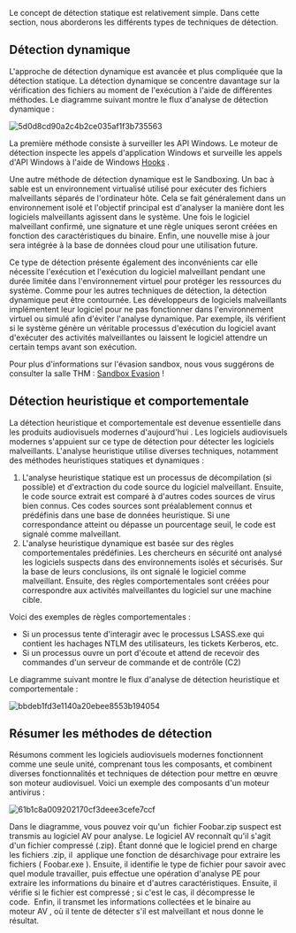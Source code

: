 Le concept de détection statique est relativement simple. Dans cette section, nous aborderons les différents types de techniques de détection.

## Détection dynamique

L'approche de détection dynamique est avancée et plus compliquée que la détection statique. La détection dynamique se concentre davantage sur la vérification des fichiers au moment de l'exécution à l'aide de différentes méthodes. Le diagramme suivant montre le flux d'analyse de détection dynamique :

![5d0d8cd90a2c4b2ce035af1f3b735563](https://github.com/dsgsec/Red-Team/assets/82456829/4e0200b5-85c9-42d6-9d43-3180dd8ce5b0)

La première méthode consiste à surveiller les API Windows. Le moteur de détection inspecte les appels d'application Windows et surveille les appels d'API Windows à l'aide de Windows [Hooks](https://docs.microsoft.com/en-us/windows/win32/winmsg/about-hooks) .

Une autre méthode de détection dynamique est le Sandboxing. Un bac à sable est un environnement virtualisé utilisé pour exécuter des fichiers malveillants séparés de l'ordinateur hôte. Cela se fait généralement dans un environnement isolé et l'objectif principal est d'analyser la manière dont les logiciels malveillants agissent dans le système. Une fois le logiciel malveillant confirmé, une signature et une règle uniques seront créées en fonction des caractéristiques du binaire. Enfin, une nouvelle mise à jour sera intégrée à la base de données cloud pour une utilisation future.

Ce type de détection présente également des inconvénients car elle nécessite l'exécution et l'exécution du logiciel malveillant pendant une durée limitée dans l'environnement virtuel pour protéger les ressources du système. Comme pour les autres techniques de détection, la détection dynamique peut être contournée. Les développeurs de logiciels malveillants implémentent leur logiciel pour ne pas fonctionner dans l'environnement virtuel ou simulé afin d'éviter l'analyse dynamique. Par exemple, ils vérifient si le système génère un véritable processus d'exécution du logiciel avant d'exécuter des activités malveillantes ou laissent le logiciel attendre un certain temps avant son exécution.

Pour plus d'informations sur l'évasion sandbox, nous vous suggérons de consulter la salle THM : [Sandbox Evasion](https://tryhackme.com/room/sandboxevasion) !

## Détection heuristique et comportementale

La détection heuristique et comportementale est devenue essentielle dans les produits audiovisuels modernes d'aujourd'hui . Les logiciels audiovisuels modernes s'appuient sur ce type de détection pour détecter les logiciels malveillants. L'analyse heuristique utilise diverses techniques, notamment des méthodes heuristiques statiques et dynamiques :

1.  L'analyse heuristique statique est un processus de décompilation (si possible) et d'extraction du code source du logiciel malveillant. Ensuite, le code source extrait est comparé à d'autres codes sources de virus bien connus. Ces codes sources sont préalablement connus et prédéfinis dans une base de données heuristique. Si une correspondance atteint ou dépasse un pourcentage seuil, le code est signalé comme malveillant.
2.  L'analyse heuristique dynamique est basée sur des règles comportementales prédéfinies. Les chercheurs en sécurité ont analysé les logiciels suspects dans des environnements isolés et sécurisés. Sur la base de leurs conclusions, ils ont signalé le logiciel comme malveillant. Ensuite, des règles comportementales sont créées pour correspondre aux activités malveillantes du logiciel sur une machine cible.

Voici des exemples de règles comportementales : 

-   Si un processus tente d'interagir avec le processus LSASS.exe qui contient les hachages NTLM des utilisateurs, les tickets Kerberos, etc.
-   Si un processus ouvre un port d'écoute et attend de recevoir des commandes d'un serveur de commande et de contrôle (C2)

Le diagramme suivant montre le flux d'analyse de détection heuristique et comportementale :

![bbdeb1fd3e1140a20ebee8553b194054](https://github.com/dsgsec/Red-Team/assets/82456829/6c625a39-5583-4769-aca3-8acfef6efaa8)

## Résumer les méthodes de détection

Résumons comment les logiciels audiovisuels modernes fonctionnent comme une seule unité, comprenant tous les composants, et combinent diverses fonctionnalités et techniques de détection pour mettre en œuvre son moteur audiovisuel. Voici un exemple des composants d'un moteur antivirus :

![61b1c8a009202170cf3deee3cefe7ccf](https://github.com/dsgsec/Red-Team/assets/82456829/922efd73-4a20-494e-a034-1d934df7ee10)

Dans le diagramme, vous pouvez voir qu'un  fichier Foobar.zip suspect est transmis au logiciel AV pour analyse. Le logiciel AV reconnaît qu'il s'agit d'un fichier compressé (.zip). Étant donné que le logiciel prend en charge les fichiers .zip, il  applique une fonction de désarchivage pour extraire les fichiers ( Foobar.exe ). Ensuite, il identifie le type de fichier pour savoir avec quel module travailler, puis effectue une opération d'analyse PE pour extraire les informations du binaire et d'autres caractéristiques. Ensuite, il vérifie si le fichier est compressé ; si c'est le cas, il décompresse le code.  Enfin, il transmet les informations collectées et le binaire au moteur AV , où il tente de détecter s'il est malveillant et nous donne le résultat.

